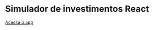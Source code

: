 # Simulador de investimentos React

[Acesse o app](https://joaoalen98.github.io/simulador-investimentos-react/)
